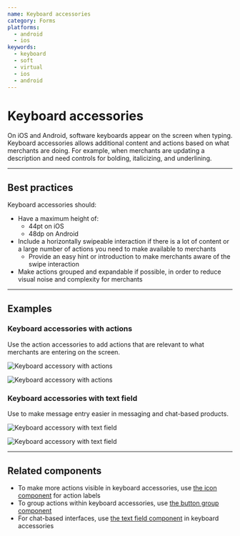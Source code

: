 ```yaml
---
name: Keyboard accessories
category: Forms
platforms:
  - android
  - ios
keywords:
  - keyboard
  - soft
  - virtual
  - ios
  - android
---
```


# Keyboard accessories

On iOS and Android, software keyboards appear on the screen when typing. Keyboard accessories allows additional content and actions based on what merchants are doing. For example, when merchants are updating a description and need controls for bolding, italicizing, and underlining.

---

## Best practices

Keyboard accessories should:

- Have a maximum height of:
  - 44pt on iOS
  - 48dp on Android
- Include a horizontally swipeable interaction if there is a lot of content or a large number of actions you need to make available to merchants
  - Provide an easy hint or introduction to make merchants aware of the swipe interaction
- Make actions grouped and expandable if possible, in order to reduce visual noise and complexity for merchants

---

## Examples

### Keyboard accessories with actions

<!-- example-for: ios, android -->

Use the action accessories to add actions that are relevant to what merchants are entering on the screen.

<!-- content-for: android -->

![Keyboard accessory with actions](/public_images/components/KeyboardAccessories/android/toolbar@2x.png)

<!-- /content-for -->

<!-- content-for: ios -->

![Keyboard accessory with actions](/public_images/components/KeyboardAccessories/ios/toolbar@2x.png)

<!-- /content-for -->

### Keyboard accessories with text field

<!-- example-for: ios, android -->

Use to make message entry easier in messaging and chat-based products.

<!-- content-for: android -->

![Keyboard accessory with text field](/public_images/components/KeyboardAccessories/android/text-field@2x.png)

<!-- /content-for -->

<!-- content-for: ios -->

![Keyboard accessory with text field](/public_images/components/KeyboardAccessories/ios/text-field@2x.png)

<!-- /content-for -->

---

## Related components

- To make more actions visible in keyboard accessories, use [the icon component](https://polaris.shopify.com/components/images-and-icons/icon) for action labels
- To group actions within keyboard accessories, use [the button group component](https://polaris.shopify.com/components/actions/button-group)
- For chat-based interfaces, use [the text field component](https://polaris.shopify.com/components/forms/text-field) in keyboard accessories
